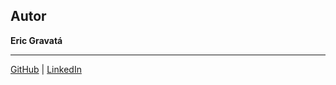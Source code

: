 ## Autor  
**Eric Gravatá**  

---
[GitHub](https://github.com/ericgravata/DIO-as-create-a-ebook.git) | [LinkedIn](https://www.linkedin.com/in/eric-gravata-silva-426265185/)
